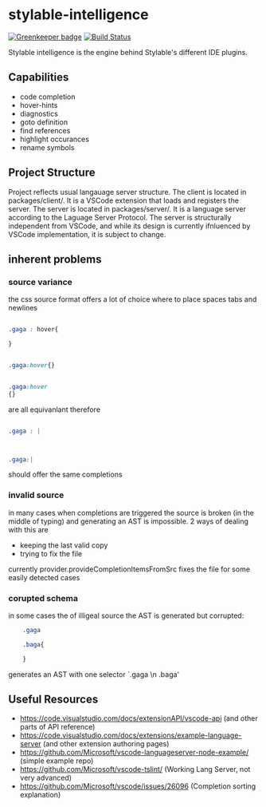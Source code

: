 # stylable-intelligence

[![Greenkeeper badge](https://badges.greenkeeper.io/wixplosives/stylable-intelligence.svg)](https://greenkeeper.io/)
[![Build Status](https://travis-ci.org/wixplosives/stylable-intelligence.svg?branch=master)](https://travis-ci.org/wixplosives/stylable-intelligence)

Stylable intelligence is the engine behind Stylable's different IDE plugins.

## Capabilities

 - code completion
 - hover-hints
 - diagnostics
 - goto definition
 - find references
 - highlight occurances
 - rename symbols


## Project Structure

Project reflects usual langauage server structure. 
The client is located in packages/client/. It is a VSCode extension that loads and registers the server. 
The server is located in packages/server/. It is a language server according to the Laguage Server Protocol.
The server is structurally independent from VSCode, and while its design is currently ifnluenced by VSCode implementation, it is subject to change.


## inherent problems

### source variance

the css source format offers a lot of choice where to place spaces tabs and newlines

```css

.gaga : hover{

}

```

```css

.gaga:hover{}

```


```css

.gaga:hover
{}

```

are all equivanlant
therefore
```css

.gaga : |



```

```css

.gaga:|

```
should offer the same completions

### invalid source
in many cases when completions are triggered the source is broken (in the middle of typing) and generating an AST is impossible.
2 ways of dealing with this are
- keeping the last valid copy
- trying to fix the file

currently provider.provideCompletionItemsFromSrc fixes the file for some easily detected cases

### corupted schema

in some cases the of illigeal source the AST is generated but corrupted:

```css
    .gaga

    .baga{

    }

```
generates an AST with one selector `.gaga \n .baga'


## Useful Resources
- https://code.visualstudio.com/docs/extensionAPI/vscode-api (and other parts of API reference)
- https://code.visualstudio.com/docs/extensions/example-language-server (and other extension authoring pages)
- https://github.com/Microsoft/vscode-languageserver-node-example/ (simple example repo)
- https://github.com/Microsoft/vscode-tslint/ (Working Lang Server, not very advanced)
- https://github.com/Microsoft/vscode/issues/26096 (Completion sorting explanation)

